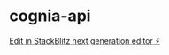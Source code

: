 # cognia-api

[Edit in StackBlitz next generation editor ⚡️](https://stackblitz.com/~/github.com/clermapc/cognia-api)